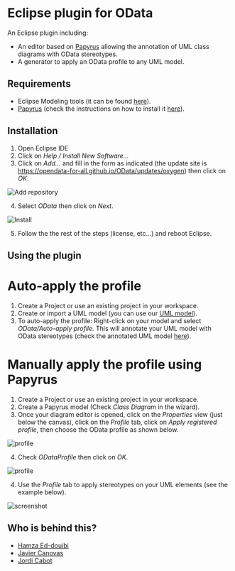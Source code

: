 Eclipse plugin for OData
========

An Eclipse plugin including:

* An editor based on [Papyrus](https://eclipse.org/papyrus/ "Papyrus") allowing the annotation of UML class diagrams with OData stereotypes.
* A generator to apply an OData profile to any UML model.

## Requirements
- Eclipse Modeling tools (it can be found [here](http://www.eclipse.org/downloads/packages/eclipse-modeling-tools/oxygen2)).
- [Papyrus](https://www.eclipse.org/papyrus/) (check the instructions on how to install it [here](http://www.eclipse.org/papyrus/download.html)).

## Installation
1. Open Eclipse IDE
2. Click on *Help / Install New Software...*
3. Click on *Add...* and fill in the form as indicated (the update site is https://opendata-for-all.github.io/OData/updates/oxygen) then click on *OK*.

![Add repository](https://github.com/opendata-for-all/OData/blob/gh-pages/images/add.PNG)

4. Select *OData* then click on *Next*.

![Install](https://opendata-for-all.github.io/OData/images/install.PNG)

5. Follow the the rest of the steps (license, etc...) and reboot Eclipse.

## Using the plugin

# Auto-apply the profile
1. Create a Project or use an existing project in your workspace.
2. Create or import a UML model (you can use our [UML model](https://opendata-for-all.github.io/OData/resources/products.uml)).
3. To auto-apply the profile: Right-click on your model and select *OData/Auto-apply profile*. This will annotate your UML model with OData stereotypes (check the annotated UML model [here](https://opendata-for-all.github.io/OData/resources/annotated-products.uml)).

# Manually apply the profile using Papyrus
1. Create a Project or use an existing project in your workspace.
2. Create a Papyrus model (Check *Class Diagram* in the wizard).
3. Once your diagram editor is opened, click on the *Properties* view (just below the canvas), click on the *Profile* tab, click on *Apply registered profile*, then choose the OData profile as shown below.

![profile](https://opendata-for-all.github.io/OData/images/odata-profile-view.PNG)

4. Check *ODataProfile* then click on *OK*.

![profile](https://opendata-for-all.github.io/OData/images/choose.PNG)

4. Use the *Profile* tab to apply stereotypes on your UML elements (see the example below).

![screenshot](https://opendata-for-all.github.io/OData/images/screenshot.PNG)

Who is behind this?
-----------------------
* [Hamza Ed-douibi](http://github.com/hamzaed/ "Hamza Ed-douibi")
* [Javier Canovas](http://github.com/jlcanovas/ "Javier Canovas")
* [Jordi Cabot](http://github.com/jcabot/ "Jordi Cabot")



